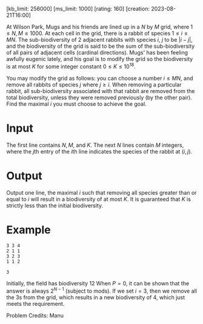 [kb_limit: 256000]
[ms_limit: 1000]
[rating: 160]
[creation: 2023-08-21T16:00]

At Wilson Park, Mugs and his friends are lined up in a $N$ by $M$ grid, where $1 \le N, M \le 1000$. At each cell in the grid, there is a rabbit of species $1 \le i \le MN$. The sub-biodiversity of 2 adjacent rabbits with species $i$, $j$ to be $|i-j|$, and the biodiversity of the grid is said to be the sum of the sub-biodiversity of all pairs of adjacent cells (cardinal directions). Mugs' has been feeling awfully eugenic lately, and his goal is to modify the grid so the biodiversity is at most $K$ for some integer constant $0 \le K \le 10^18$.

You may modify the grid as follows: you can choose a number $i \le MN$, and remove all rabbits of species $j$ where $j \ge i$. When removing a particular rabbit, all sub-biodiversity associated with that rabbit are removed from the total biodiversity, unless they were removed previously (by the other pair). Find the maximal $i$ you must choose to achieve the goal.

# Input

The first line contains $N, M,$ and $K$. 
The next $N$ lines contain $M$ integers, where the $j$th entry of the $i$th line indicates the species of the rabbit at $(i, j)$.

# Output

Output one line, the maximal $i$ such that removing all species greater than or equal to $i$ will result in a biodiversity of at most $K$. It is guaranteed that $K$ is strictly less than the initial biodiversity.

# Example

```in
3 3 4
2 1 1
3 2 3
1 1 2
```
```out
3
```

Initially, the field has biodiversity $12$
When $P = 0$, it can be shown that the answer is always $2^{N-1}$ (subject to mods). If we set $i = 3$, then we remove all the $3$s from the grid, which results in a new biodiversity of $4$, which just meets the requirement.

Problem Credits: Manu